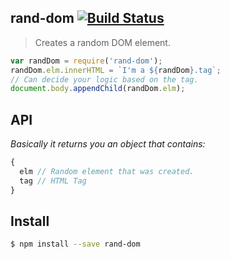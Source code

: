 ## rand-dom [![Build Status](https://travis-ci.org/hemanth/rand-dom.svg)](https://travis-ci.org/hemanth/rand-dom)

> Creates a random DOM element.

```js
var randDom = require('rand-dom');
randDom.elm.innerHTML = `I'm a ${randDom}.tag`;
// Can decide your logic based on the tag.
document.body.appendChild(randDom.elm);
```
## API

*Basically it returns you an object that contains:*

```js
{
  elm // Random element that was created.
  tag // HTML Tag
}
```

## Install

```bash
$ npm install --save rand-dom
```
